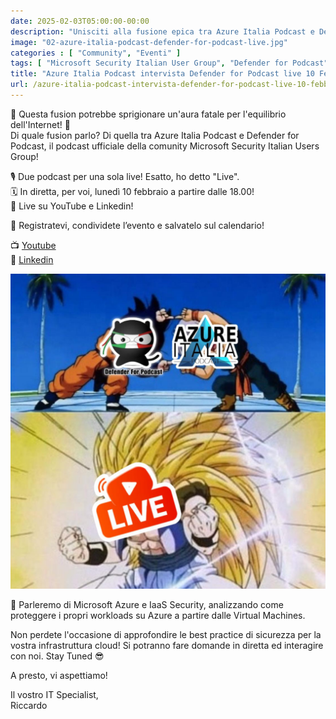 ```yaml
---
date: 2025-02-03T05:00:00-00:00
description: "Unisciti alla fusione epica tra Azure Italia Podcast e Defender for Podcast! 🎙️ Scopri le best practice di sicurezza per Microsoft Azure e IaaS in una live imperdibile il 10 febbraio alle 18.00 su YouTube e LinkedIn. 🔴 Registrati ora e partecipa alla diretta!"
image: "02-azure-italia-podcast-defender-for-podcast-live.jpg"
categories : [ "Community", "Eventi" ]
tags: [ "Microsoft Security Italian User Group", "Defender for Podcast", "Azure Italia Podcast", "Community", "Evento"]
title: "Azure Italia Podcast intervista Defender for Podcast live 10 Febbraio 2025"
url: /azure-italia-podcast-intervista-defender-for-podcast-live-10-febbraio-2025
---
```

🚨 Questa fusion potrebbe sprigionare un'aura fatale per l'equilibrio dell'Internet! 🤣  
Di quale fusion parlo? Di quella tra Azure Italia Podcast e Defender for Podcast, il podcast ufficiale della comunity Microsoft Security Italian Users Group!

🎙️ Due podcast per una sola live! Esatto, ho detto "Live".  
🗓️ In diretta, per voi, lunedì 10 febbraio a partire dalle 18.00!  
🔴 Live su YouTube e Linkedin!

🔗 Registratevi, condividete l’evento e salvatelo sul calendario!

📺 [Youtube](https://www.youtube.com/live/JpxAUaMTGRw)  
💼 [Linkedin](https://www.linkedin.com/events/azureitaliapodcastintervistadef7292081788040966144/)

![Fusion tra Azure Italia Podcast e Defender for Podcast](01-azure-italia-podcast-defender-for-podcast-live.jpg)

🔐 Parleremo di Microsoft Azure e IaaS Security, analizzando come proteggere i propri workloads su Azure a partire dalle Virtual Machines.

Non perdete l'occasione di approfondire le best practice di sicurezza per la vostra infrastruttura cloud! Si potranno fare domande in diretta ed interagire con noi. Stay Tuned 😎

A presto, vi aspettiamo!

Il vostro IT Specialist,  
Riccardo
